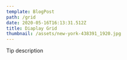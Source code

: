 ```yaml
---
template: BlogPost
path: /grid
date: 2020-05-16T16:13:31.512Z
title: Diaplay Grid
thumbnail: /assets/new-york-438391_1920.jpg
---
```

Tip description
